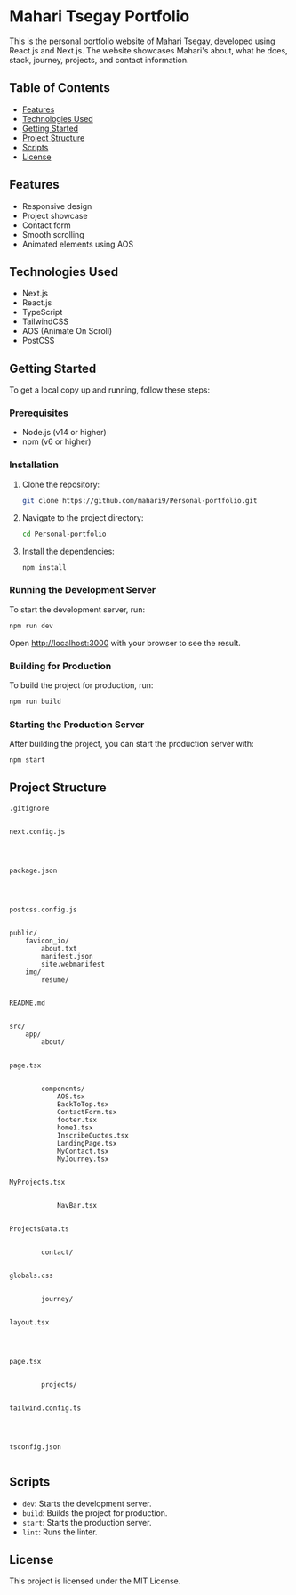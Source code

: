 # Mahari Tsegay Portfolio

This is the personal portfolio website of Mahari Tsegay, developed using React.js and Next.js. The website showcases Mahari's about, what he does, stack, journey, projects, and contact information.

## Table of Contents

- [Features](#features)
- [Technologies Used](#technologies-used)
- [Getting Started](#getting-started)
- [Project Structure](#project-structure)
- [Scripts](#scripts)
- [License](#license)

## Features

- Responsive design
- Project showcase
- Contact form
- Smooth scrolling
- Animated elements using AOS

## Technologies Used

- Next.js
- React.js
- TypeScript
- TailwindCSS
- AOS (Animate On Scroll)
- PostCSS

## Getting Started

To get a local copy up and running, follow these steps:

### Prerequisites

- Node.js (v14 or higher)
- npm (v6 or higher)

### Installation

1. Clone the repository:

   ```sh
   git clone https://github.com/mahari9/Personal-portfolio.git
   ```

1. Navigate to the project directory:

   ```sh
   cd Personal-portfolio
   ```

1. Install the dependencies:

   ```sh
   npm install
   ```

### Running the Development Server

To start the development server, run:

```sh
npm run dev
```

Open [http://localhost:3000](http://localhost:3000) with your browser to see the result.

### Building for Production

To build the project for production, run:

```sh
npm run build
```

### Starting the Production Server

After building the project, you can start the production server with:

```sh
npm start
```

## Project Structure

```plaintext
.gitignore


next.config.js




package.json




postcss.config.js


public/
    favicon_io/
        about.txt
        manifest.json
        site.webmanifest
    img/
        resume/


README.md


src/
    app/
        about/
            

page.tsx


        components/
            AOS.tsx
            BackToTop.tsx
            ContactForm.tsx
            footer.tsx
            home1.tsx
            InscribeQuotes.tsx
            LandingPage.tsx
            MyContact.tsx
            MyJourney.tsx
            

MyProjects.tsx


            NavBar.tsx
            

ProjectsData.ts


        contact/
        

globals.css


        journey/
        

layout.tsx


        

page.tsx


        projects/


tailwind.config.ts




tsconfig.json


```

## Scripts

- `dev`: Starts the development server.
- `build`: Builds the project for production.
- `start`: Starts the production server.
- `lint`: Runs the linter.

## License

This project is licensed under the MIT License.


